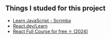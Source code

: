 

## Things I studed for this project 

- [Learn JavaScript - Scrimba](https://v2.scrimba.com/learn-javascript-c0v)
- [React.dev/Learn](https://react.dev/learn)
- [React Full Course for free ⚛️ (2024)](https://www.youtube.com/watch?v=CgkZ7MvWUAA&t=5905s&ab_channel=BroCode)
